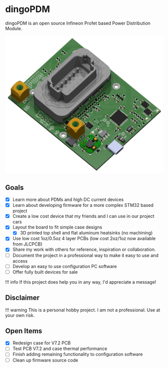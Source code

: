# dingoPDM

dingoPDM is an open source Infineon Profet based Power Distribution Module. 

![Top](images/DingoPDMTop_V7_2.png)


## Goals

- [X] Learn more about PDMs and high DC current devices
- [X] Learn about developing firmware for a more complex STM32 based project
- [X] Create a low cost device that my friends and I can use in our project cars
- [X] Layout the board to fit simple case designs
    * [X] 3D printed top shell and flat aluminum heatsinks (no machining)
- [X] Use low cost 1oz/0.5oz 4 layer PCBs (low cost 2oz/1oz now available from JLCPCB)
- [X] Share my work with others for reference, inspiration or collaboration. 
- [ ] Document the project in a professional way to make it easy to use and access
- [ ] Develop an easy to use configuration PC software
- [ ] Offer fully built devices for sale

!!! info
    If this project does help you in any way, I'd appreciate a message!

## Disclaimer

!!! warning
    This is a personal hobby project. I am not a professional. Use at your own risk. 

## Open Items
- [X] Redesign case for V7.2 PCB
- [ ] Test PCB V7.2 and case thermal performance
- [ ] Finish adding remaining functionality to configuration software
- [ ] Clean up firmware source code
